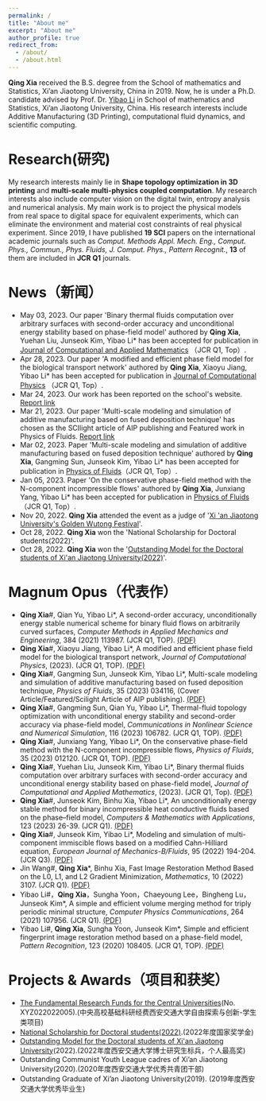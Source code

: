 ```yaml
---
permalink: /
title: "About me"
excerpt: "About me"
author_profile: true
redirect_from: 
  - /about/
  - /about.html
---
```


**Qing Xia** received the B.S. degree from the School of mathematics and Statistics, Xi’an Jiaotong University, China in 2019. Now, he is under a Ph.D. candidate advised by Prof. Dr. [Yibao Li](http://gr.xjtu.edu.cn/web/yibaoli) in School of mathematics and Statistics, Xi’an Jiaotong University, China. His research interests include Additive Manufacturing (3D Printing), computational fluid dynamics, and scientific computing.

Research(研究)
======
My research interests mainly lie in **Shape topology optimization in 3D printing** and **multi-scale multi-physics coupled computation**.  My research interests also include computer vision on the digital twin, entropy analysis and numerical analysis. My main work is to project the physical models from real space to digital space for equivalent experiments, which can eliminate the environment and material cost constraints of real physical experiment. Since 2019, I have published **19 SCI** papers on the international academic journals such as *Comput. Methods Appl. Mech. Eng., Comput. Phys., Commun., Phys. Fluids, J. Comput. Phys., Pattern Recognit.*, **13** of them are included in **JCR Q1** journals.

News（新闻）
======
+ May 03, 2023. Our paper 'Binary thermal fluids computation over arbitrary surfaces with second-order accuracy and unconditional energy stability based on phase-field model' authored by **Qing Xia**, Yuehan Liu, Junseok Kim, Yibao Li* has been accepted for publication in [Journal of Computational and Applied Mathematics](https://www.sciencedirect.com/journal/journal-of-computational-and-applied-mathematics) （JCR Q1, Top）.
+ Apr 28, 2023. Our paper 'A modified and efficient phase field model for the biological transport network' authored by **Qing Xia**, Xiaoyu Jiang, Yibao Li* has been accepted for publication in [Journal of Computational Physics](https://www.sciencedirect.com/journal/journal-of-computational-physics) （JCR Q1, Top）.
+ Mar 24, 2023. Our work has been reported on the school's website. [Report link](http://news.xjtu.edu.cn/info/1004/193304.htm)
+ Mar 21, 2023. Our paper 'Multi-scale modeling and simulation of additive manufacturing based on fused deposition technique' has chosen as the SCIlight article of AIP publishing and Featured work in Physics of Fluids. [Report link](https://aip.scitation.org/doi/10.1063/10.0017716)
+ Mar 02, 2023. Paper 'Multi-scale modeling and simulation of additive manufacturing based on fused deposition technique' authored by **Qing Xia**, Gangming Sun,  Junseok Kim, Yibao Li* has been accepted for publication in [Physics of Fluids](https://aip.scitation.org/doi/10.1063/5.0141316)（JCR Q1, Top）.
+ Jan 05, 2023. Paper 'On the conservative phase-field method with the N-component incompressible flows' authored by **Qing Xia**, Junxiang Yang, Yibao Li* has been accepted for publication in [Physics of Fluids](https://aip.scitation.org/doi/abs/10.1063/5.0135490)（JCR Q1, Top）.
+ Nov 20, 2022. **Qing Xia** attended the event as a judge of '[Xi 'an Jiaotong University's Golden Wutong Festival](http://news.xjtu.edu.cn/info/1033/189522.htm)'.
+ Oct 28, 2022. **Qing Xia** won the 'National Scholarship for Doctoral students(2022)'.
+ Oct 28, 2022. **Qing Xia** won the '[Outstanding Model for the Doctoral students of Xi'an Jiaotong University(2022)](http://news.xjtu.edu.cn/info/1033/189087.htm)'.

Magnum Opus（代表作）
======
+ **Qing Xia**#, Qian Yu, Yibao Li\*, A second-order accuracy, unconditionally energy stable numerical scheme for binary fluid flows on arbitrarily curved surfaces,   *Computer Methods in Applied Mechanics and Engineering*, 384 (2021) 113987. (JCR Q1, TOP). [(PDF)](https://riedel12315.github.io/qingxia.github.io/files/paper3.pdf)  
+ **Qing Xia**#, Xiaoyu Jiang, Yibao Li\*, A modified and efficient phase field model for the biological transport network, *Journal of Computational Physics*, (2023). (JCR Q1, TOP). [(PDF)](https://riedel12315.github.io/qingxia.github.io/files/paper18.pdf)
+ **Qing Xia**#, Gangming Sun, Junseok Kim, Yibao Li\*, Multi-scale modeling and simulation of additive manufacturing based on fused deposition technique, *Physics of Fluids*, 35 (2023) 034116, (Cover Article/Featured/Scilight Article of AIP publishing). [(PDF)](https://riedel12315.github.io/qingxia.github.io/files/paper17.pdf)  
+ **Qing Xia**#, Gangming Sun, Qian Yu, Yibao Li\*, Thermal-fluid topology optimization with unconditional energy stability and second-order accuracy via phase-field model, *Communications in Nonlinear Science and Numerical Simulation*, 116 (2023) 106782. (JCR Q1, TOP). [(PDF)](https://riedel12315.github.io/qingxia.github.io/files/paper12.pdf) 
+ **Qing Xia**#, Junxiang Yang, Yibao Li\*, On the conservative phase-field method with the N-component incompressible flows, *Physics of Fluids*, 35 (2023) 012120. (JCR Q1, TOP). [(PDF)](https://riedel12315.github.io/qingxia.github.io/files/paper16.pdf) 
+ **Qing Xia**#, Yuehan Liu, Junseok Kim, Yibao Li\*, Binary thermal fluids computation over arbitrary surfaces with second-order accuracy and unconditional energy stability based on phase-field model, *Journal of Computational and Applied Mathematics*, (2023). (JCR Q1, Top). [(PDF)](https://riedel12315.github.io/qingxia.github.io/files/paper19.pdf)
+ **Qing Xia**#, Junseok Kim, Binhu Xia, Yibao Li\*, An unconditionally energy stable method for binary incompressible heat conductive fluids based on the phase–field model, *Computers & Mathematics with Applications*, 123 (2023) 26-39. (JCR Q1). [(PDF)](https://riedel12315.github.io/qingxia.github.io/files/paper13.pdf)
+ **Qing Xia**#, Junseok Kim, Yibao Li\*, Modeling and simulation of multi-component immiscible flows based on a modified Cahn-Hilliard equation, *European Journal of Mechanics-B/Fluids*, 95 (2022) 194-204. (JCR Q3). [(PDF)](https://riedel12315.github.io/qingxia.github.io/files/paper10.pdf)
+ Jin Wang#, **Qing Xia**\*, Binhu Xia, Fast Image Restoration Method Based on the L0, L1, and L2 Gradient Minimization, *Mathematics*, 10 (2022) 3107. (JCR Q1). [(PDF)](https://riedel12315.github.io/qingxia.github.io/files/paper14.pdf)
+ Yibao Li#，**Qing Xia**，Sungha Yoon，Chaeyoung Lee，Bingheng Lu，Junseok Kim\*, A simple and efficient volume merging method for triply periodic minimal structure,   *Computer Physics Communications*, 264  (2021) 107956. (JCR Q1). [(PDF)](https://riedel12315.github.io/qingxia.github.io/files/paper2.pdf)   
+ Yibao Li#, **Qing Xia**, Sungha Yoon, Junseok Kim\*, Simple and efficient fingerprint image restoration method based on a phase-field model, *Pattern Recognition*, 123 (2020) 108405.  (JCR Q1, TOP). [(PDF)](https://riedel12315.github.io/qingxia.github.io/files/paper7.pdf)

Projects & Awards（项目和获奖）
======
+ [The Fundamental Research Funds for the Central Universities](https://riedel12315.github.io/qingxia.github.io/files/jijin1.pdf)(No. XYZ022022005).(中央高校基础科研经费西安交通大学自由探索与创新-学生类项目)
+ [National Scholarship for Doctoral students(2022)](https://riedel12315.github.io/qingxia.github.io/files/2022guojiang.pdf).(2022年度国家奖学金)
+ [Outstanding Model for the Doctoral students of Xi'an Jiaotong University](https://riedel12315.github.io/qingxia.github.io/files/biaobing.pdf)(2022).(2022年度西安交通大学博士研究生标兵，个人最高奖)
+ Outstanding Communist Youth League cadres of Xi’an Jiaotong University(2020).(2020年度西安交通大学优秀共青团干部)
+ Outstanding Graduate of Xi’an Jiaotong University(2019). (2019年度西安交通大学优秀毕业生)

